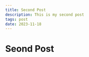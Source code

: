 ```yaml
---
title: Second Post
description: This is my second post
tags: post
date: 2023-11-18
---
```


# Seond Post